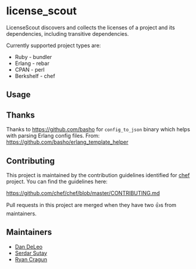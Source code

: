 # license_scout

LicenseScout discovers and collects the licenses of a project and its
dependencies, including transitive dependencies.

Currently supported project types are:

* Ruby - bundler
* Erlang - rebar
* CPAN - perl
* Berkshelf - chef

## Usage

## Thanks

Thanks to https://github.com/basho for `config_to_json` binary which helps with parsing Erlang config files. From: https://github.com/basho/erlang_template_helper

## Contributing

This project is maintained by the contribution guidelines identified for
[chef](https://github.com/chef/chef) project. You can find the guidelines here:

https://github.com/chef/chef/blob/master/CONTRIBUTING.md

Pull requests in this project are merged when they have two :+1:s from maintainers.

## Maintainers

- [Dan DeLeo](https://github.com/danielsdeleo)
- [Serdar Sutay](https://github.com/sersut)
- [Ryan Cragun](https://github.com/ryancragun)
